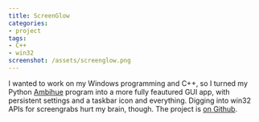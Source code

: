 ```yaml
---
title: ScreenGlow
categories:
- project
tags:
- C++
- win32
screenshot: /assets/screenglow.png
---
```


I wanted to work on my Windows programming and C++, so I turned my Python [Ambihue](wp/ambient-light-controller/145/) program into a more fully feautured GUI app, with persistent settings and a taskbar icon and everything. Digging into win32 APIs for screengrabs hurt my brain, though. The project is [on Github](https://github.com/crummy/screenglow).